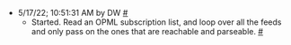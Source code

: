 * <a name="a0"></a>5/17/22; 10:51:31 AM by DW <a href="#a0">#</a>
   * <a name="a1"></a>Started. Read an OPML subscription list, and loop over all the feeds and only pass on the ones that are reachable and parseable. <a href="#a1">#</a>
